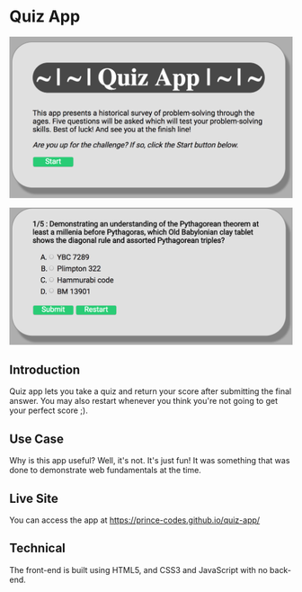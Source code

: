 # Quiz App

![Screenshots](./quiz-home.png)

![Screenshots](./quiz-start.png)

## Introduction
Quiz app lets you take a quiz and return your score after submitting the final answer. You may also restart whenever you think you're not going to get your perfect score ;).

## Use Case
Why is this app useful? Well, it's not. It's just fun! It was something that was done to demonstrate web fundamentals at the time. 


## Live Site
You can access the app at https://prince-codes.github.io/quiz-app/

## Technical
The front-end is built using HTML5, and CSS3 and JavaScript with no back-end.


